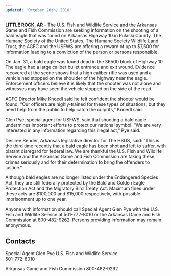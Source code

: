 ```yaml
---
updated: 'October 20th, 2016'
---
```


**LITTLE ROCK, AR** - The U.S. Fish and Wildlife Service and the Arkansas Game and Fish Commission are seeking information on the shooting of a bald eagle that was found on Arkansas Highway 10 in Pulaski County. The Humane Society of the United States, The Humane Society Wildlife Land Trust, the AGFC and the USFWS are offering a reward of up to $7,500 for information leading to a conviction of the person or persons responsible.

On Jan. 31, a bald eagle was found dead in the 36500 block of Highway 10\. The eagle had a large caliber bullet entrance and exit wound. Evidence recovered at the scene shows that a high caliber rifle was used and a vehicle had stopped on the shoulder of the highway near the eagle. Enforcement officers believe it is likely that the shooter was not alone and witnesses may have seen the vehicle stopped on the side of the road.

AGFC Director Mike Knoedl said he felt confident the shooter would be found. “Our officers are highly-trained for these types of situations, but they need help from the public to help catch the culprits,” Knoedl said.

Glen Pye, special agent for USFWS, said that shooting a bald eagle undermines important efforts to protect our national symbol. “We are very interested in any information regarding this illegal act,” Pye said.

Desiree Bender, Arkansas legislative director for The HSUS, said: “This is the third time recently that a bald eagle has been shot and left to suffer, with blatant disregard for federal law. We are thankful the U.S. Fish and Wildlife Service and the Arkansas Game and Fish Commission are taking these crimes seriously and for their determination to bring the offenders to justice.”

Although bald eagles are no longer listed under the Endangered Species Act, they are still federally protected by the Bald and Golden Eagle Protection Act and the Migratory Bird Treaty Act. Maximum fines under these acts are $100,000 and $15,000 respectively, with possible imprisonment up to one year.

Anyone with information should call Special Agent Glen Pye with the U.S. Fish and Wildlife Service at 501-772-8010 or the Arkansas Game and Fish Commission at 800-482-9262\. Persons providing information may remain anonymous.

## Contacts

Special Agent Glen Pye
U.S. Fish and Wildlife Service  
501-772-8010

Arkansas Game and Fish Commission
800-482-9262
